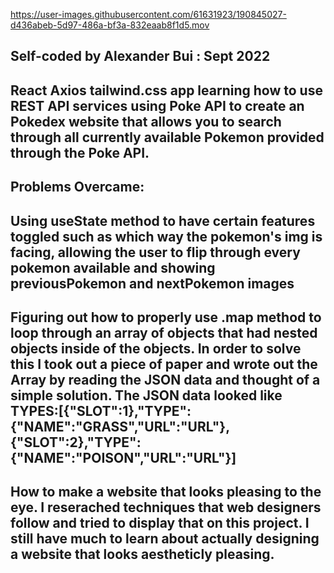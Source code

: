 

https://user-images.githubusercontent.com/61631923/190845027-d436abeb-5d97-486a-bf3a-832eaab8f1d5.mov



## Self-coded by Alexander Bui : Sept 2022

## React Axios tailwind.css app learning how to use REST API services using Poke API to create an Pokedex website that allows you to search through all currently available Pokemon provided through the Poke API.

## Problems Overcame:

## Using useState method to have certain features toggled such as which way the pokemon's img is facing, allowing the user to flip through every pokemon available and showing previousPokemon and nextPokemon images

## Figuring out how to properly use .map method to loop through an array of objects that had nested objects inside of the objects. In order to solve this I took out a piece of paper and wrote out the Array by reading the JSON data and thought of a simple solution. The JSON data looked like TYPES:[{"SLOT":1},"TYPE":{"NAME":"GRASS","URL":"URL"},{"SLOT":2},"TYPE":{"NAME":"POISON","URL":"URL"}]

## How to make a website that looks pleasing to the eye. I reserached techniques that web designers follow and tried to display that on this project. I still have much to learn about actually designing a website that looks aestheticly pleasing.
